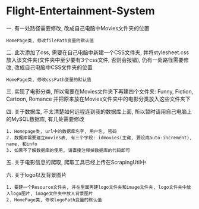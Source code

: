 # Flight-Entertainment-System

一. 有一处路径需要修改, 改成自己电脑中Movies文件夹的位置

    HomePage类, 修改filePath变量的默认值

二. 此次添加了css, 需要在自己电脑中新建一个CSS文件夹, 并将stylesheet.css放入该文件夹(文件夹中至少要有3个css文件, 否则会报错), 仍有一处路径需要修改, 改成自己电脑中CSS文件夹的位置

    HomePage类, 修改cssPath变量的默认值
    
三. 实现了电影分类, 所以需要在Movies文件夹下再建四个文件夹: Funny, Fiction, Cartoon, Romance 并把原来放在Movies文件夹中的电影分类放入这些文件夹下

四. 关于数据库, 不太清楚如何远程连到我的数据库上面, 所以暂时请用自己电脑上的MySQL数据库, 有几处需要修改
    
    1. Homepage类, url中的数据库名字, 用户名, 密码
    2. 数据库需要建立movies表, 有三个字段: idmovies(主键, 要设成auto-increment), name, 和info
    3. 如果不了解数据库的使用, 请直接注释掉数据库的代码即可
    
五. 关于电影信息的爬取, 爬取工具已经上传在ScrapingUtil中

六. 关于logo以及背景图片

    1. 要建一个Resource文件夹, 并在里面再建logo文件夹和image文件夹, logo文件夹中放入logo图片, image文件夹中放入背景图片
    2. HomePage类, 修改logoPath变量的默认值
